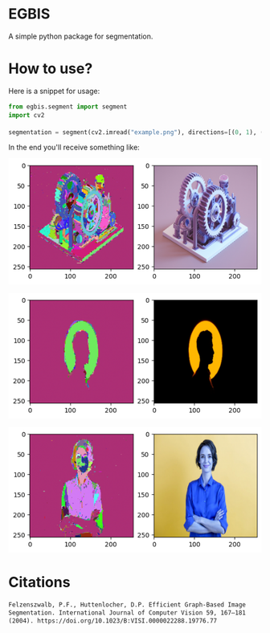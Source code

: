 # EGBIS
A simple python package for segmentation.

# How to use?
Here is a snippet for usage:
```py
from egbis.segment import segment
import cv2

segmentation = segment(cv2.imread("example.png"), directions=[(0, 1), (1, 0)], k=100)
```

In the end you'll receive something like:

![First example](example/example_2.png)

![Second example](example/example_1.png)

![Third example](example/example_3.png)

# Citations
```
Felzenszwalb, P.F., Huttenlocher, D.P. Efficient Graph-Based Image Segmentation. International Journal of Computer Vision 59, 167–181 (2004). https://doi.org/10.1023/B:VISI.0000022288.19776.77
```
